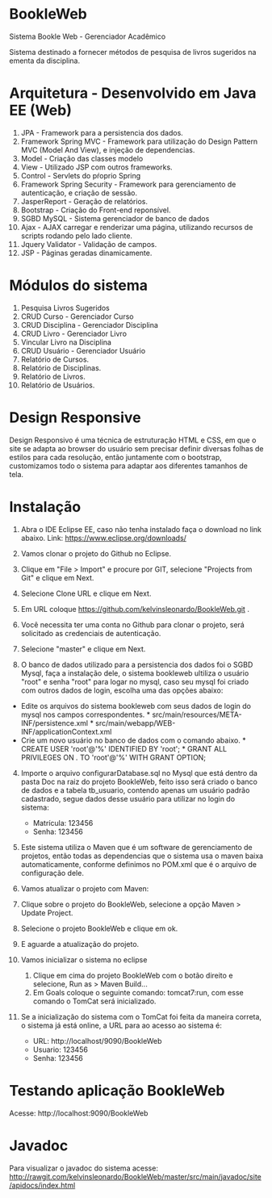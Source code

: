 # BookleWeb
Sistema Bookle Web - Gerenciador Acadêmico 

Sistema destinado a fornecer métodos de pesquisa de livros sugeridos na ementa da disciplina.

# Arquitetura - Desenvolvido em Java EE (Web)
1. JPA - Framework para a persistencia dos dados.
2. Framework Spring MVC - Framework para utilização do Design Pattern MVC (Model And View), e injeção de dependencias.
  1. Model - Criação das classes modelo
  2. View - Utilizado JSP com outros frameworks.
  3. Control - Servlets do pŕoprio Spring
3. Framework Spring Security - Framework para gerenciamento de autenticação, e criação de sessão.
4. JasperReport - Geração de relatórios.
6. Bootstrap - Criação do Front-end reponsível.
7. SGBD MySQL - Sistema gerenciador de banco de dados
8. Ajax - AJAX carregar e renderizar uma página, utilizando recursos de scripts rodando pelo lado cliente.
9. Jquery Validator - Validação de campos.
10. JSP - Páginas geradas dinamicamente.

# Módulos do sistema
1. Pesquisa Livros Sugeridos
2. CRUD Curso - Gerenciador Curso
3. CRUD Disciplina - Gerenciador Disciplina
4. CRUD Livro - Gerenciador Livro
5. Vincular Livro na Disciplina
6. CRUD Usuário - Gerenciador Usuário
7. Relatório de Cursos.
8. Relatório de Disciplinas.
9. Relatório de Livros.
10. Relatório de Usuários.


# Design Responsive
Design Responsivo é uma técnica de estruturação HTML e CSS, em que o site se adapta ao browser do usuário sem precisar definir diversas folhas de estilos para cada resolução, então juntamente com o bootstrap, customizamos todo o sistema para adaptar aos diferentes tamanhos de tela.


# Instalação
1. Abra o IDE Eclipse EE, caso não tenha instalado faça o download no link abaixo.
  Link: https://www.eclipse.org/downloads/

2. Vamos clonar o projeto do Github no Eclipse.
  1. Clique em "File > Import" e procure por GIT, selecione "Projects from Git" e clique em Next.
  2. Selecione Clone URL e clique em Next.
  3. Em URL coloque https://github.com/kelvinsleonardo/BookleWeb.git .
  4. Você necessita ter uma conta no Github para clonar o projeto, será solicitado as credenciais de autenticação.
  5. Selecione "master" e clique em Next.

3. O banco de dados utilizado para a persistencia dos dados foi o SGBD Mysql, faça a instalação dele, o sistema bookleweb ultiliza o usuário "root" e senha "root" para logar no mysql, caso seu mysql foi criado com outros dados de login, escolha uma das opções abaixo: 
  * Edite os arquivos do sistema bookleweb com seus dados de login do mysql nos campos correspondentes.
        * src/main/resources/META-INF/persistence.xml 
        * src/main/webapp/WEB-INF/applicationContext.xml
  * Crie um novo usuário no banco de dados com o comando abaixo.
        * CREATE USER 'root'@'%' IDENTIFIED BY 'root';
        * GRANT ALL PRIVILEGES ON *.* TO 'root'@'%' WITH GRANT OPTION;

4. Importe o arquivo configurarDatabase.sql no Mysql que está dentro da pasta Doc na raiz do projeto BookleWeb, feito isso será criado o banco de dados e a tabela tb_usuario, contendo apenas um usuário padrão cadastrado, segue dados desse usuário para utilizar no login do sistema:    
    - Matrícula: 123456
    - Senha: 123456
    
5. Este sistema utiliza o Maven que é um software de gerenciamento de projetos, então todas as dependencias que o sistema usa o maven baixa automaticamente, conforme definimos no POM.xml que é o arquivo de configuração dele. 

6. Vamos atualizar o projeto com Maven:
  1. Clique sobre o projeto do BookleWeb, selecione a opção Maven > Update Project.
  2. Selecione o projeto BookleWeb e clique em ok.
  3. E aguarde a atualização do projeto.

7. Vamos inicializar o sistema no eclipse 
    1. Clique em cima do projeto BookleWeb com o botão direito e selecione, Run as > Maven Build...
    2. Em Goals coloque o seguinte comando: tomcat7:run, com esse comando o TomCat será inicializado.

8. Se a inicialização do sistema com o TomCat foi feita da maneira correta, o sistema já está online, a URL para ao acesso ao sistema é:
    - URL: http://localhost/9090/BookleWeb
    - Usuario: 123456
    - Senha: 123456

# Testando aplicação BookleWeb
Acesse: http://localhost:9090/BookleWeb

# Javadoc
Para visualizar o javadoc do sistema acesse: http://rawgit.com/kelvinsleonardo/BookleWeb/master/src/main/javadoc/site/apidocs/index.html

